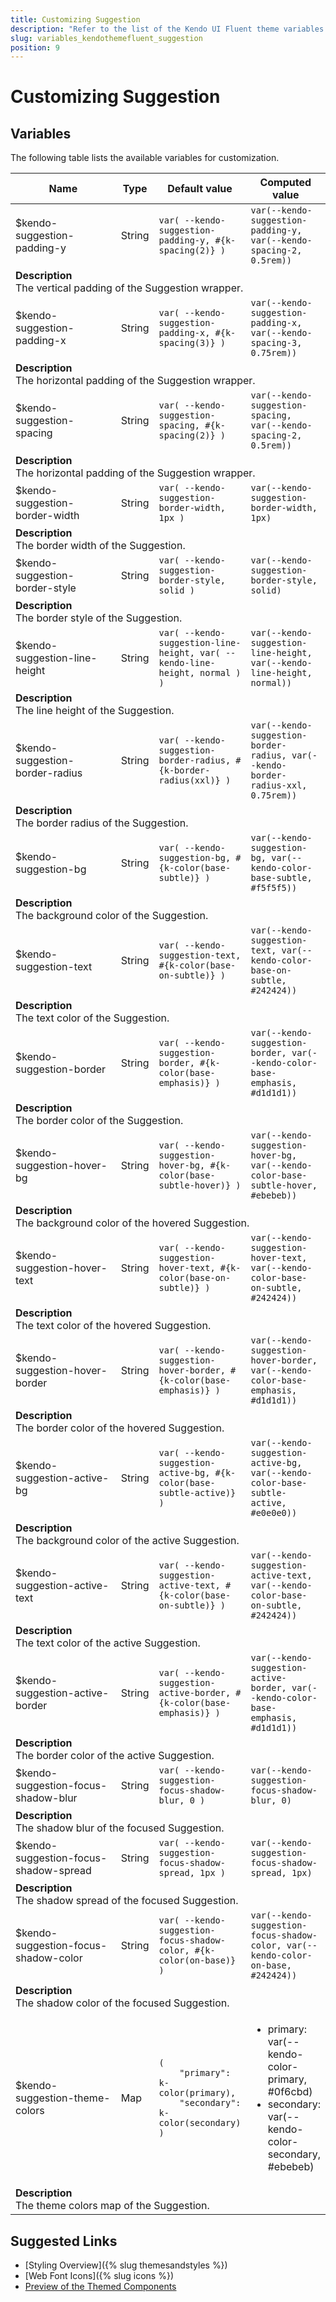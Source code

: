 ```yaml
---
title: Customizing Suggestion
description: "Refer to the list of the Kendo UI Fluent theme variables available for customization."
slug: variables_kendothemefluent_suggestion
position: 9
---
```


# Customizing Suggestion

## Variables

The following table lists the available variables for customization.

<table class="theme-variables">
    <colgroup>
    <col style="width: 200px; white-space:nowrap;" />
    <col />
    <col />
    <col />
</colgroup>
<thead>
    <tr>
        <th>Name</th>
        <th>Type</th>
        <th>Default value</th>
        <th>Computed value</th>
    </tr>
</thead>
<tbody>
        <tr>
    <td>$kendo-suggestion-padding-y</td>
    <td>String</td>
    <td><code>var( --kendo-suggestion-padding-y, #{k-spacing(2)} )</code></td>
    <td><code>var(--kendo-suggestion-padding-y, var(--kendo-spacing-2, 0.5rem))</code></td>
</tr>
<tr>
    <td colspan="4" class="theme-variables-description-container"><div><b>Description</b><div class="theme-variables-description">The vertical padding of the Suggestion wrapper.</div></div>
    </td>
</tr>
<tr>
    <td>$kendo-suggestion-padding-x</td>
    <td>String</td>
    <td><code>var( --kendo-suggestion-padding-x, #{k-spacing(3)} )</code></td>
    <td><code>var(--kendo-suggestion-padding-x, var(--kendo-spacing-3, 0.75rem))</code></td>
</tr>
<tr>
    <td colspan="4" class="theme-variables-description-container"><div><b>Description</b><div class="theme-variables-description">The horizontal padding of the Suggestion wrapper.</div></div>
    </td>
</tr>
<tr>
    <td>$kendo-suggestion-spacing</td>
    <td>String</td>
    <td><code>var( --kendo-suggestion-spacing, #{k-spacing(2)} )</code></td>
    <td><code>var(--kendo-suggestion-spacing, var(--kendo-spacing-2, 0.5rem))</code></td>
</tr>
<tr>
    <td colspan="4" class="theme-variables-description-container"><div><b>Description</b><div class="theme-variables-description">The horizontal padding of the Suggestion wrapper.</div></div>
    </td>
</tr>
<tr>
    <td>$kendo-suggestion-border-width</td>
    <td>String</td>
    <td><code>var( --kendo-suggestion-border-width, 1px )</code></td>
    <td><code>var(--kendo-suggestion-border-width, 1px)</code></td>
</tr>
<tr>
    <td colspan="4" class="theme-variables-description-container"><div><b>Description</b><div class="theme-variables-description">The border width of the Suggestion.</div></div>
    </td>
</tr>
<tr>
    <td>$kendo-suggestion-border-style</td>
    <td>String</td>
    <td><code>var( --kendo-suggestion-border-style, solid )</code></td>
    <td><code>var(--kendo-suggestion-border-style, solid)</code></td>
</tr>
<tr>
    <td colspan="4" class="theme-variables-description-container"><div><b>Description</b><div class="theme-variables-description">The border style of the Suggestion.</div></div>
    </td>
</tr>
<tr>
    <td>$kendo-suggestion-line-height</td>
    <td>String</td>
    <td><code>var( --kendo-suggestion-line-height, var( --kendo-line-height, normal ) )</code></td>
    <td><code>var(--kendo-suggestion-line-height, var(--kendo-line-height, normal))</code></td>
</tr>
<tr>
    <td colspan="4" class="theme-variables-description-container"><div><b>Description</b><div class="theme-variables-description">The line height of the Suggestion.</div></div>
    </td>
</tr>
<tr>
    <td>$kendo-suggestion-border-radius</td>
    <td>String</td>
    <td><code>var( --kendo-suggestion-border-radius, #{k-border-radius(xxl)} )</code></td>
    <td><code>var(--kendo-suggestion-border-radius, var(--kendo-border-radius-xxl, 0.75rem))</code></td>
</tr>
<tr>
    <td colspan="4" class="theme-variables-description-container"><div><b>Description</b><div class="theme-variables-description">The border radius of the Suggestion.</div></div>
    </td>
</tr>
<tr>
    <td>$kendo-suggestion-bg</td>
    <td>String</td>
    <td><code>var( --kendo-suggestion-bg, #{k-color(base-subtle)} )</code></td>
    <td><code>var(--kendo-suggestion-bg, var(--kendo-color-base-subtle, #f5f5f5))</code></td>
</tr>
<tr>
    <td colspan="4" class="theme-variables-description-container"><div><b>Description</b><div class="theme-variables-description">The background color of the Suggestion.</div></div>
    </td>
</tr>
<tr>
    <td>$kendo-suggestion-text</td>
    <td>String</td>
    <td><code>var( --kendo-suggestion-text, #{k-color(base-on-subtle)} )</code></td>
    <td><code>var(--kendo-suggestion-text, var(--kendo-color-base-on-subtle, #242424))</code></td>
</tr>
<tr>
    <td colspan="4" class="theme-variables-description-container"><div><b>Description</b><div class="theme-variables-description">The text color of the Suggestion.</div></div>
    </td>
</tr>
<tr>
    <td>$kendo-suggestion-border</td>
    <td>String</td>
    <td><code>var( --kendo-suggestion-border, #{k-color(base-emphasis)} )</code></td>
    <td><code>var(--kendo-suggestion-border, var(--kendo-color-base-emphasis, #d1d1d1))</code></td>
</tr>
<tr>
    <td colspan="4" class="theme-variables-description-container"><div><b>Description</b><div class="theme-variables-description">The border color of the Suggestion.</div></div>
    </td>
</tr>
<tr>
    <td>$kendo-suggestion-hover-bg</td>
    <td>String</td>
    <td><code>var( --kendo-suggestion-hover-bg, #{k-color(base-subtle-hover)} )</code></td>
    <td><code>var(--kendo-suggestion-hover-bg, var(--kendo-color-base-subtle-hover, #ebebeb))</code></td>
</tr>
<tr>
    <td colspan="4" class="theme-variables-description-container"><div><b>Description</b><div class="theme-variables-description">The background color of the hovered Suggestion.</div></div>
    </td>
</tr>
<tr>
    <td>$kendo-suggestion-hover-text</td>
    <td>String</td>
    <td><code>var( --kendo-suggestion-hover-text, #{k-color(base-on-subtle)} )</code></td>
    <td><code>var(--kendo-suggestion-hover-text, var(--kendo-color-base-on-subtle, #242424))</code></td>
</tr>
<tr>
    <td colspan="4" class="theme-variables-description-container"><div><b>Description</b><div class="theme-variables-description">The text color of the hovered Suggestion.</div></div>
    </td>
</tr>
<tr>
    <td>$kendo-suggestion-hover-border</td>
    <td>String</td>
    <td><code>var( --kendo-suggestion-hover-border, #{k-color(base-emphasis)} )</code></td>
    <td><code>var(--kendo-suggestion-hover-border, var(--kendo-color-base-emphasis, #d1d1d1))</code></td>
</tr>
<tr>
    <td colspan="4" class="theme-variables-description-container"><div><b>Description</b><div class="theme-variables-description">The border color of the hovered Suggestion.</div></div>
    </td>
</tr>
<tr>
    <td>$kendo-suggestion-active-bg</td>
    <td>String</td>
    <td><code>var( --kendo-suggestion-active-bg, #{k-color(base-subtle-active)} )</code></td>
    <td><code>var(--kendo-suggestion-active-bg, var(--kendo-color-base-subtle-active, #e0e0e0))</code></td>
</tr>
<tr>
    <td colspan="4" class="theme-variables-description-container"><div><b>Description</b><div class="theme-variables-description">The background color of the active Suggestion.</div></div>
    </td>
</tr>
<tr>
    <td>$kendo-suggestion-active-text</td>
    <td>String</td>
    <td><code>var( --kendo-suggestion-active-text, #{k-color(base-on-subtle)} )</code></td>
    <td><code>var(--kendo-suggestion-active-text, var(--kendo-color-base-on-subtle, #242424))</code></td>
</tr>
<tr>
    <td colspan="4" class="theme-variables-description-container"><div><b>Description</b><div class="theme-variables-description">The text color of the active Suggestion.</div></div>
    </td>
</tr>
<tr>
    <td>$kendo-suggestion-active-border</td>
    <td>String</td>
    <td><code>var( --kendo-suggestion-active-border, #{k-color(base-emphasis)} )</code></td>
    <td><code>var(--kendo-suggestion-active-border, var(--kendo-color-base-emphasis, #d1d1d1))</code></td>
</tr>
<tr>
    <td colspan="4" class="theme-variables-description-container"><div><b>Description</b><div class="theme-variables-description">The border color of the active Suggestion.</div></div>
    </td>
</tr>
<tr>
    <td>$kendo-suggestion-focus-shadow-blur</td>
    <td>String</td>
    <td><code>var( --kendo-suggestion-focus-shadow-blur, 0 )</code></td>
    <td><code>var(--kendo-suggestion-focus-shadow-blur, 0)</code></td>
</tr>
<tr>
    <td colspan="4" class="theme-variables-description-container"><div><b>Description</b><div class="theme-variables-description">The shadow blur of the focused Suggestion.</div></div>
    </td>
</tr>
<tr>
    <td>$kendo-suggestion-focus-shadow-spread</td>
    <td>String</td>
    <td><code>var( --kendo-suggestion-focus-shadow-spread, 1px )</code></td>
    <td><code>var(--kendo-suggestion-focus-shadow-spread, 1px)</code></td>
</tr>
<tr>
    <td colspan="4" class="theme-variables-description-container"><div><b>Description</b><div class="theme-variables-description">The shadow spread of the focused Suggestion.</div></div>
    </td>
</tr>
<tr>
    <td>$kendo-suggestion-focus-shadow-color</td>
    <td>String</td>
    <td><code>var( --kendo-suggestion-focus-shadow-color, #{k-color(on-base)} )</code></td>
    <td><code>var(--kendo-suggestion-focus-shadow-color, var(--kendo-color-on-base, #242424))</code></td>
</tr>
<tr>
    <td colspan="4" class="theme-variables-description-container"><div><b>Description</b><div class="theme-variables-description">The shadow color of the focused Suggestion.</div></div>
    </td>
</tr>
<tr>
    <td>$kendo-suggestion-theme-colors</td>
    <td>Map</td>
    <td><code>(
    "primary": k-color(primary),
    "secondary": k-color(secondary)
)</code></td>
    <td><ul><li>primary: var(--kendo-color-primary, #0f6cbd)</li><li>secondary: var(--kendo-color-secondary, #ebebeb)</li></ul></td>
</tr>
<tr>
    <td colspan="4" class="theme-variables-description-container"><div><b>Description</b><div class="theme-variables-description">The theme colors map of the Suggestion.</div></div>
    </td>
</tr>
</tbody>
</table>

## Suggested Links

* [Styling Overview]({% slug themesandstyles %})
* [Web Font Icons]({% slug icons %})
* [Preview of the Themed Components](../)


